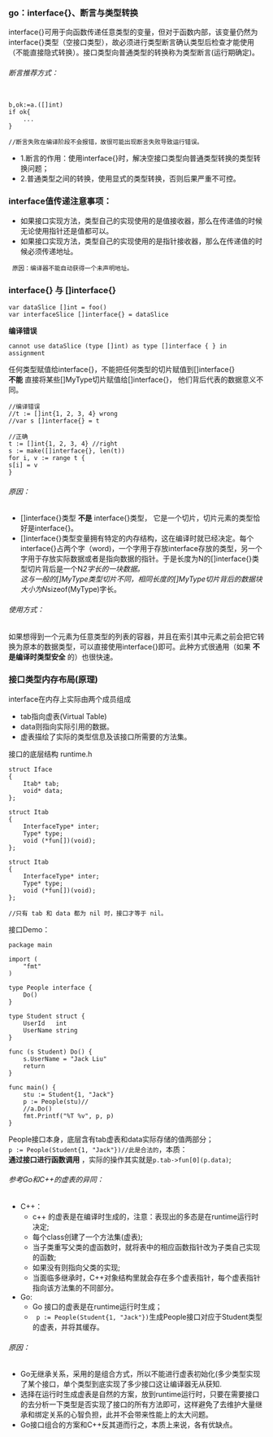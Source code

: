 ### go：interface{}、断言与类型转换
interface{}可用于向函数传递任意类型的变量，但对于函数内部，该变量仍然为interface{}类型（空接口类型），故必须进行类型断言确认类型后检查才能使用（不能直接隐式转换）。接口类型向普通类型的转换称为类型断言(运行期确定)。  

###### 断言推荐方式：
```

b,ok:=a.([]int)
if ok{
    ...
}

//断言失败在编译阶段不会报错，故很可能出现断言失败导致运行错误。
```

* 1.断言的作用：使用interface{}时，解决空接口类型向普通类型转换的类型转换问题；
* 2.普通类型之间的转换，使用显式的类型转换，否则后果严重不可控。


### interface值传递注意事项：
* 如果接口实现方法，类型自己的实现使用的是值接收器，那么在传递值的时候无论使用指针还是值都可以。
* 如果接口实现方法，类型自己的实现使用的是指针接收器，那么在传递值的时候必须传递地址。
```
 原因：编译器不能自动获得一个未声明地址。
```

### interface{} 与 []interface{}

```
var dataSlice []int = foo()
var interfaceSlice []interface{} = dataSlice
```
**编译错误**  
```
cannot use dataSlice (type []int) as type []interface { } in assignment  
```
任何类型赋值给interface{}，不能把任何类型的切片赋值到[]interface{}   
 **不能** 直接将某些[]MyType切片赋值给[]interface{}， 他们背后代表的数据意义不同。   

 ```
 //编译错误
//t := []int{1, 2, 3, 4} wrong 
//var s []interface{} = t 

//正确
t := []int{1, 2, 3, 4} //right 
s := make([]interface{}, len(t)) 
for i, v := range t { 
 s[i] = v 
}
 ```

###### 原因：
* []interface{}类型 **不是** interface{}类型， 它是一个切片，切片元素的类型恰好是interface{}。
* []interface{}类型变量拥有特定的内存结构，这在编译时就已经决定。每个interface{}占两个字（word)，一个字用于存放interface存放的类型，另一个字用于存放实际数据或者是指向数据的指针。于是长度为N的[]interface{}类型切片背后是一个N*2字长的一块数据。   
这与一般的[]MyType类型切片不同，相同长度的[]MyType切片背后的数据块大小为N*sizeof(MyType)字长。   

###### 使用方式：
如果想得到一个元素为任意类型的列表的容器，并且在索引其中元素之前会把它转换为原本的数据类型，可以直接使用interface{}即可。此种方式很通用（如果 **不是编译时类型安全** 的）也很快速。   


### 接口类型内存布局(原理)

interface在内存上实际由两个成员组成
* tab指向虚表(Virtual Table)
* data则指向实际引用的数据。
* 虚表描绘了实际的类型信息及该接口所需要的方法集。


接口的底层结构
runtime.h
```
struct Iface
{
	Itab* tab;
	void* data;
};

struct Itab
{
	InterfaceType* inter;
	Type* type;
	void (*fun[])(void);
};

struct Itab
{
	InterfaceType* inter;
	Type* type;
	void (*fun[])(void);
};

//只有 tab 和 data 都为 nil 时，接口才等于 nil。
```

接口Demo：
```
package main

import (
	"fmt"
)

type People interface {
	Do()
}

type Student struct {
	UserId   int
	UserName string
}

func (s Student) Do() {
	s.UserName = "Jack Liu"
	return
}

func main() {
	stu := Student{1, "Jack"}
	p := People(stu)//
	//a.Do()
	fmt.Printf("%T %v", p, p)
}

```

People接口本身，底层含有tab虚表和data实际存储的值两部分；    
```p := People(Student{1, "Jack"})//此是合法的```，本质：    
**通过接口进行函数调用** ，实际的操作其实就是```p.tab->fun[0](p.data)```;  

###### 参考Go和C++的虚表的异同：
* C++：
    * c++ 的虚表是在编译时生成的，注意：表现出的多态是在runtime运行时决定;
    * 每个class创建了一个方法集(虚表);
    * 当子类重写父类的虚函数时，就将表中的相应函数指针改为子类自己实现的函数;
    * 如果没有则指向父类的实现;
    * 当面临多继承时，C++对象结构里就会存在多个虚表指针，每个虚表指针指向该方法集的不同部分。
* Go:
    * Go 接口的虚表是在runtime运行时生成；
    * ``` p := People(Student{1, "Jack"})```生成People接口对应于Student类型的虚表，并将其缓存。
###### 原因：
* Go无继承关系，采用的是组合方式，所以不能进行虚表初始化(多少类型实现了某个接口，单个类型到底实现了多少接口这让编译器无从获知.
* 选择在运行时生成虚表是自然的方案，放到runtime运行时，只要在需要接口的去分析一下类型是否实现了接口的所有方法即可，这样避免了去维护大量继承和绑定关系的心智负担，此并不会带来性能上的太大问题。
* Go接口组合的方案和C++反其道而行之，本质上来说，各有优缺点。


